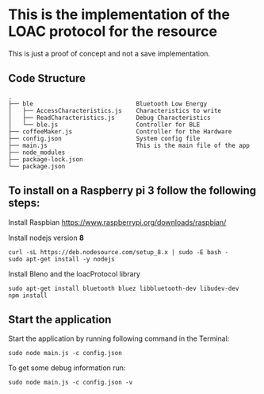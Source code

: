 # This is the implementation of the LOAC protocol for the resource

This is just a proof of concept and not a save implementation.


## Code Structure
```
.
├── ble                             Bluetooth Low Energy 
│   ├── AccessCharacteristics.js    Characteristics to write
│   ├── ReadCharacteristics.js      Debug Characteristics 
│   └── ble.js                      Controller for BLE
├── coffeeMaker.js                  Controller for the Hardware
├── config.json                     System config file
├── main.js                         This is the main file of the app
├── node_modules
├── package-lock.json
└── package.json
```

## To install on a Raspberry pi 3 follow the following steps:

Install Raspbian 
<https://www.raspberrypi.org/downloads/raspbian/>

Install nodejs version **8**
```
curl -sL https://deb.nodesource.com/setup_8.x | sudo -E bash -  
sudo apt-get install -y nodejs
```

Install Bleno and the loacProtocol library
```
sudo apt-get install bluetooth bluez libbluetooth-dev libudev-dev  
npm install
```
## Start the application

Start the application by running following command in the Terminal:

```
sudo node main.js -c config.json
```

To get some debug information run:
```
sudo node main.js -c config.json -v
```



